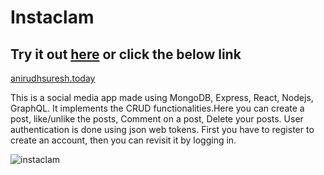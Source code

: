 # Instaclam 

## Try it out <a href="anirudhsuresh.today" target="_blank">here</a> or click the below link
<a href="anirudhsuresh.today" target="_blank">anirudhsuresh.today</a>

This is a social media app made using MongoDB, Express, React, Nodejs, GraphQL. It implements the CRUD functionalities.Here you can create a post, like/unlike the posts, Comment on a post, Delete your posts. User authentication is done using json web tokens. First you have to register to create an account, then you can revisit it by logging in.


![instaclam](https://user-images.githubusercontent.com/63184692/120065920-70314480-c091-11eb-87e0-4e4a9456a739.jpg)

